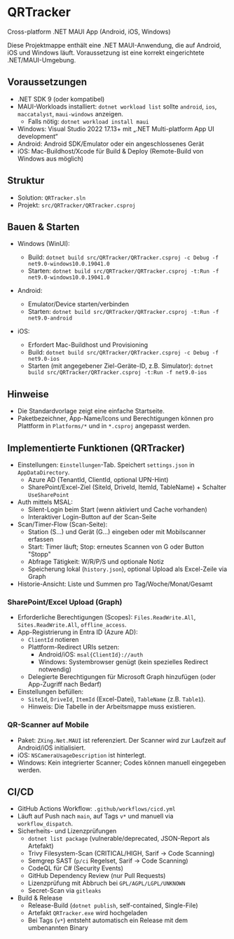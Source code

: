 # QRTracker

Cross-platform .NET MAUI App (Android, iOS, Windows)

Diese Projektmappe enthält eine .NET MAUI-Anwendung, die auf Android, iOS und Windows läuft. Voraussetzung ist eine korrekt eingerichtete .NET/MAUI-Umgebung.

## Voraussetzungen

- .NET SDK 9 (oder kompatibel)
- MAUI-Workloads installiert: `dotnet workload list` sollte `android`, `ios`, `maccatalyst`, `maui-windows` anzeigen.
  - Falls nötig: `dotnet workload install maui`
- Windows: Visual Studio 2022 17.13+ mit „.NET Multi-platform App UI development“
- Android: Android SDK/Emulator oder ein angeschlossenes Gerät
- iOS: Mac-Buildhost/Xcode für Build & Deploy (Remote-Build von Windows aus möglich)

## Struktur

- Solution: `QRTracker.sln`
- Projekt: `src/QRTracker/QRTracker.csproj`

## Bauen & Starten

- Windows (WinUI):
  - Build: `dotnet build src/QRTracker/QRTracker.csproj -c Debug -f net9.0-windows10.0.19041.0`
  - Starten: `dotnet build src/QRTracker/QRTracker.csproj -t:Run -f net9.0-windows10.0.19041.0`

- Android:
  - Emulator/Device starten/verbinden
  - Starten: `dotnet build src/QRTracker/QRTracker.csproj -t:Run -f net9.0-android`

- iOS:
  - Erfordert Mac-Buildhost und Provisioning
  - Build: `dotnet build src/QRTracker/QRTracker.csproj -c Debug -f net9.0-ios`
  - Starten (mit angegebener Ziel-Geräte-ID, z.B. Simulator): `dotnet build src/QRTracker/QRTracker.csproj -t:Run -f net9.0-ios`

## Hinweise

- Die Standardvorlage zeigt eine einfache Startseite. 
- Paketbezeichner, App-Name/Icons und Berechtigungen können pro Plattform in `Platforms/*` und in `*.csproj` angepasst werden.

## Implementierte Funktionen (QRTracker)

- Einstellungen: `Einstellungen`-Tab. Speichert `settings.json` in `AppDataDirectory`.
  - Azure AD (TenantId, ClientId, optional UPN-Hint)
  - SharePoint/Excel-Ziel (SiteId, DriveId, ItemId, TableName) + Schalter `UseSharePoint`
- Auth mittels MSAL:
  - Silent-Login beim Start (wenn aktiviert und Cache vorhanden)
  - Interaktiver Login-Button auf der Scan-Seite
- Scan/Timer-Flow (Scan-Seite):
  - Station (S...) und Gerät (G...) eingeben oder mit Mobilscanner erfassen
  - Start: Timer läuft; Stop: erneutes Scannen von G oder Button "Stopp"
  - Abfrage Tätigkeit: W/R/P/S und optionale Notiz
  - Speicherung lokal (`history.json`), optional Upload als Excel-Zeile via Graph
- Historie-Ansicht: Liste und Summen pro Tag/Woche/Monat/Gesamt

### SharePoint/Excel Upload (Graph)

- Erforderliche Berechtigungen (Scopes): `Files.ReadWrite.All`, `Sites.ReadWrite.All`, `offline_access`.
- App-Registrierung in Entra ID (Azure AD):
  - `ClientId` notieren
  - Plattform-Redirect URIs setzen:
    - Android/iOS: `msal{ClientId}://auth`
    - Windows: Systembrowser genügt (kein spezielles Redirect notwendig)
  - Delegierte Berechtigungen für Microsoft Graph hinzufügen (oder App-Zugriff nach Bedarf)
- Einstellungen befüllen:
  - `SiteId`, `DriveId`, `ItemId` (Excel-Datei), `TableName` (z.B. `Table1`).
  - Hinweis: Die Tabelle in der Arbeitsmappe muss existieren.

### QR-Scanner auf Mobile

- Paket: `ZXing.Net.MAUI` ist referenziert. Der Scanner wird zur Laufzeit auf Android/iOS initialisiert.
- iOS: `NSCameraUsageDescription` ist hinterlegt.
- Windows: Kein integrierter Scanner; Codes können manuell eingegeben werden.

## CI/CD

- GitHub Actions Workflow: `.github/workflows/cicd.yml`
- Läuft auf Push nach `main`, auf Tags `v*` und manuell via `workflow_dispatch`.
- Sicherheits- und Lizenzprüfungen
  - `dotnet list package` (vulnerable/deprecated, JSON-Report als Artefakt)
  - Trivy Filesystem-Scan (CRITICAL/HIGH, Sarif → Code Scanning)
  - Semgrep SAST (`p/ci` Regelset, Sarif → Code Scanning)
  - CodeQL für C# (Security Events)
  - GitHub Dependency Review (nur Pull Requests)
  - Lizenzprüfung mit Abbruch bei `GPL/AGPL/LGPL/UNKNOWN`
  - Secret-Scan via `gitleaks`
- Build & Release
  - Release-Build (`dotnet publish`, self-contained, Single-File)
  - Artefakt `QRTracker.exe` wird hochgeladen
  - Bei Tags (`v*`) entsteht automatisch ein Release mit dem umbenannten Binary
